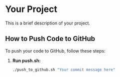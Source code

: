 # Your Project

This is a brief description of your project.

## How to Push Code to GitHub

To push your code to GitHub, follow these steps:

1. **Run push.sh:**

   ```bash
   ./push_to_github.sh "Your commit message here"
